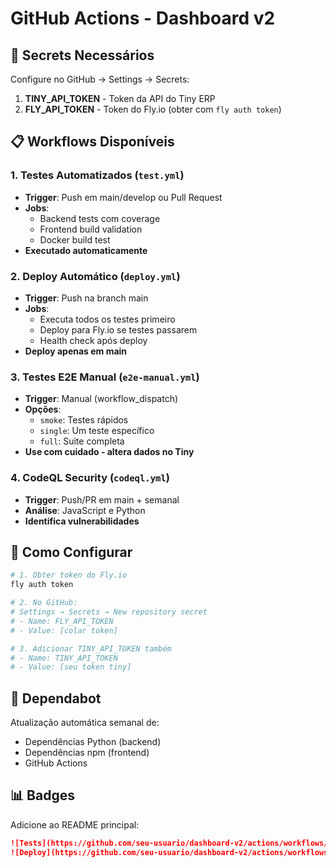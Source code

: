# GitHub Actions - Dashboard v2

## 🔐 Secrets Necessários

Configure no GitHub → Settings → Secrets:

1. **TINY_API_TOKEN** - Token da API do Tiny ERP
2. **FLY_API_TOKEN** - Token do Fly.io (obter com `fly auth token`)

## 📋 Workflows Disponíveis

### 1. Testes Automatizados (`test.yml`)
- **Trigger**: Push em main/develop ou Pull Request
- **Jobs**:
  - Backend tests com coverage
  - Frontend build validation
  - Docker build test
- **Executado automaticamente**

### 2. Deploy Automático (`deploy.yml`)
- **Trigger**: Push na branch main
- **Jobs**:
  - Executa todos os testes primeiro
  - Deploy para Fly.io se testes passarem
  - Health check após deploy
- **Deploy apenas em main**

### 3. Testes E2E Manual (`e2e-manual.yml`)
- **Trigger**: Manual (workflow_dispatch)
- **Opções**:
  - `smoke`: Testes rápidos
  - `single`: Um teste específico
  - `full`: Suite completa
- **Use com cuidado - altera dados no Tiny**

### 4. CodeQL Security (`codeql.yml`)
- **Trigger**: Push/PR em main + semanal
- **Análise**: JavaScript e Python
- **Identifica vulnerabilidades**

## 🚀 Como Configurar

```bash
# 1. Obter token do Fly.io
fly auth token

# 2. No GitHub:
# Settings → Secrets → New repository secret
# - Name: FLY_API_TOKEN
# - Value: [colar token]

# 3. Adicionar TINY_API_TOKEN também
# - Name: TINY_API_TOKEN  
# - Value: [seu token tiny]
```

## 🔄 Dependabot

Atualização automática semanal de:
- Dependências Python (backend)
- Dependências npm (frontend)
- GitHub Actions

## 📊 Badges

Adicione ao README principal:

```markdown
![Tests](https://github.com/seu-usuario/dashboard-v2/actions/workflows/test.yml/badge.svg)
![Deploy](https://github.com/seu-usuario/dashboard-v2/actions/workflows/deploy.yml/badge.svg)
```
